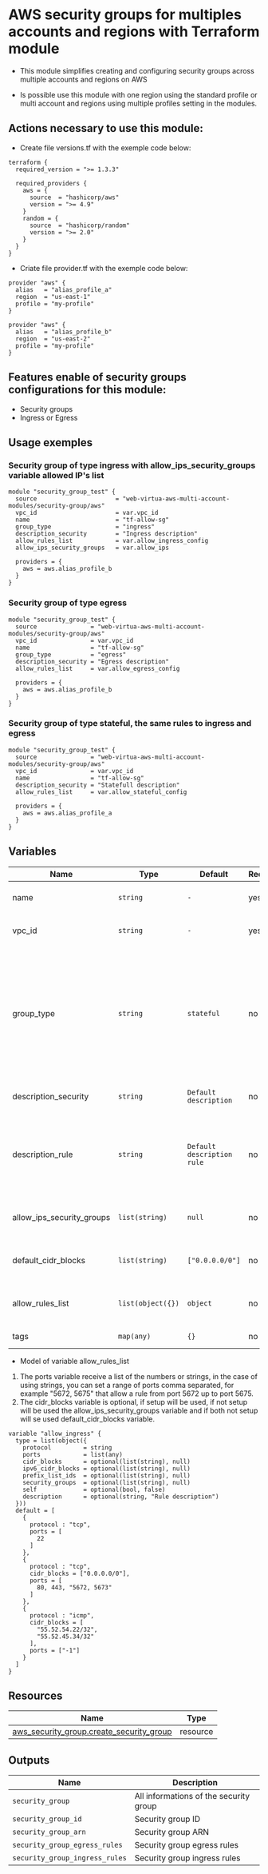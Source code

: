 # AWS security groups for multiples accounts and regions with Terraform module
* This module simplifies creating and configuring security groups across multiple accounts and regions on AWS

* Is possible use this module with one region using the standard profile or multi account and regions using multiple profiles setting in the modules.

## Actions necessary to use this module:

* Create file versions.tf with the exemple code below:
```hcl
terraform {
  required_version = ">= 1.3.3"

  required_providers {
    aws = {
      source  = "hashicorp/aws"
      version = ">= 4.9"
    }
    random = {
      source  = "hashicorp/random"
      version = ">= 2.0"
    }
  }
}
```

* Criate file provider.tf with the exemple code below:
```hcl
provider "aws" {
  alias   = "alias_profile_a"
  region  = "us-east-1"
  profile = "my-profile"
}

provider "aws" {
  alias   = "alias_profile_b"
  region  = "us-east-2"
  profile = "my-profile"
}
```


## Features enable of security groups configurations for this module:

- Security groups
- Ingress or Egress

## Usage exemples

### Security group of type ingress with allow_ips_security_groups variable allowed IP's list

```hcl
module "security_group_test" {
  source                      = "web-virtua-aws-multi-account-modules/security-group/aws"
  vpc_id                      = var.vpc_id
  name                        = "tf-allow-sg"
  group_type                  = "ingress"
  description_security        = "Ingress description"
  allow_rules_list            = var.allow_ingress_config
  allow_ips_security_groups   = var.allow_ips

  providers = {
    aws = aws.alias_profile_b
  }
}
```

### Security group of type egress

```hcl
module "security_group_test" {
  source               = "web-virtua-aws-multi-account-modules/security-group/aws"
  vpc_id               = var.vpc_id
  name                 = "tf-allow-sg"
  group_type           = "egress"
  description_security = "Egress description"
  allow_rules_list     = var.allow_egress_config

  providers = {
    aws = aws.alias_profile_b
  }
}
```

### Security group of type stateful, the same rules to ingress and egress

```hcl
module "security_group_test" {
  source               = "web-virtua-aws-multi-account-modules/security-group/aws"
  vpc_id               = var.vpc_id
  name                 = "tf-allow-sg"
  description_security = "Statefull description"
  allow_rules_list     = var.allow_stateful_config

  providers = {
    aws = aws.alias_profile_a
  }
}
```

## Variables
| Name | Type | Default | Required | Description | Options |
|------|-------------|------|---------|:--------:|:--------|
| name | `string` | `-` | yes | Name to security group | `-` |
| vpc_id | `string` | `-` | yes | VPC ID to security group | `-` |
| group_type | `string` | `stateful` | no | Type of security group, can be ingress, egress or stateful, if selected stateful will be enable the same rules for ingress and egress | `*`ingress <br> `*`egress<br> `*`stateful |
| description_security | `string` | `Default description` | no | Description to security group | `-` |
| description_rule | `string` | `Default description rule` | no | Description to all security group rules if not exists description individual rule | `-` |
| allow_ips_security_groups | `list(string)` | `null` | no | IP's list to allow if not set individual cidr blocks | `-` |
| default_cidr_blocks | `list(string)` | `["0.0.0.0/0"]` | no | Default cidr blocks if not set any cidr blocks | `-` |
| allow_rules_list | `list(object({})` | `object` | no | List with security groups rules configuration | `-` |
| tags | `map(any)` | `{}` | no | Tags to bucket | `-` |

* Model of variable allow_rules_list

1. The ports variable receive a list of the numbers or strings, in the case of using strings, you can set a range of ports comma separated, for example "5672, 5675" that allow a rule from port 5672 up to port 5675.
2. The cidr_blocks variable is optional, if setup will be used, if not setup will be used the allow_ips_security_groups variable and if both not setup will se used default_cidr_blocks variable.

```hcl
variable "allow_ingress" {
  type = list(object({
    protocol         = string
    ports            = list(any)
    cidr_blocks      = optional(list(string), null)
    ipv6_cidr_blocks = optional(list(string), null)
    prefix_list_ids  = optional(list(string), null)
    security_groups  = optional(list(string), null)
    self             = optional(bool, false)
    description      = optional(string, "Rule description")
  }))
  default = [
    {
      protocol : "tcp",
      ports = [
        22
      ]
    },
    {
      protocol : "tcp",
      cidr_blocks = ["0.0.0.0/0"],
      ports = [
        80, 443, "5672, 5673"
      ]
    },
    {
      protocol : "icmp",
      cidr_blocks = [
        "55.52.54.22/32",
        "55.52.45.34/32"
      ],
      ports = ["-1"]
    }
  ]
}
```


## Resources

| Name | Type |
|------|------|
| [aws_security_group.create_security_group](https://registry.terraform.io/providers/hashicorp/aws/latest/docs/resources/security_group) | resource |

## Outputs

| Name | Description |
|------|-------------|
| `security_group` | All informations of the security group |
| `security_group_id` | Security group ID |
| `security_group_arn` | Security group ARN |
| `security_group_egress_rules` | Security group egress rules |
| `security_group_ingress_rules` | Security group ingress rules |
